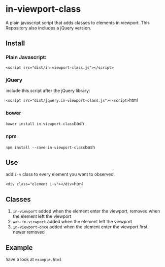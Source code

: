 # in-viewport-class
A plain javascript script that adds classes to elements in viewport.
This Repository also includes a jQuery version.

## Install

### Plain Javascript:

`<script src="dist/in-viewport-class.js"></script>`

### jQuery

include this script after the jQuery library:

```<script src="dist/jquery.in-viewport-class.js"></script>```html

### bower

```bower install in-viewport-class```bash

### npm
```npm install --save in-viewport-class```bash


## Use
add `i-v` class to every element you want to observed.

```<div class="element i-v"></div>```html

## Classes

1. `in-viewport` added when the element enter the viewport, removed when the element left the viewport
2. `was-in-viewport` added when the element left the viewport
3. `in-viewport-once` added when the element enter the viewport first, newer removed

## Example

have a look at `example.html`